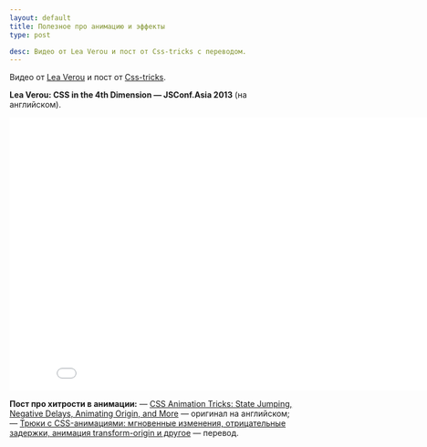 ```yaml
---
layout: default
title: Полезное про анимацию и эффекты
type: post

desc: Видео от Lea Verou и пост от Сss-tricks c переводом.
---
```


Видео от <a href="http://lea.verou.me/">Lea Verou</a> и пост от <a href="http://css-tricks.com">Сss-tricks</a>. <!--more-->

<b>Lea Verou: CSS in the 4th Dimension — JSConf.Asia 2013</b> (на английском).

<iframe width="853" height="480" src="//www.youtube.com/embed/NTJUFQmHbvc" frameborder="0" allowfullscreen></iframe>

<b>Пост про хитрости в анимации:</b>
&mdash; <a href="http://css-tricks.com/css-animation-tricks/">CSS Animation Tricks: State Jumping, Negative Delays, Animating Origin, and More</a> — оригинал на английском;
&mdash; <a href="http://habrahabr.ru/company/nordavind/blog/209462/">Трюки с CSS-анимациями: мгновенные изменения, отрицательные задержки, анимация transform-origin и другое</a> — перевод.